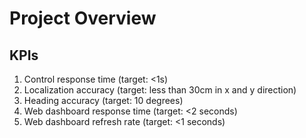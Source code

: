 # Project Overview

## KPIs
1. Control response time (target: <1s)
2. Localization accuracy (target: less than 30cm in x and y direction)
3. Heading accuracy (target: 10 degrees)
4. Web dashboard response time (target: <2 seconds)
5. Web dashboard refresh rate (target: <1 seconds)